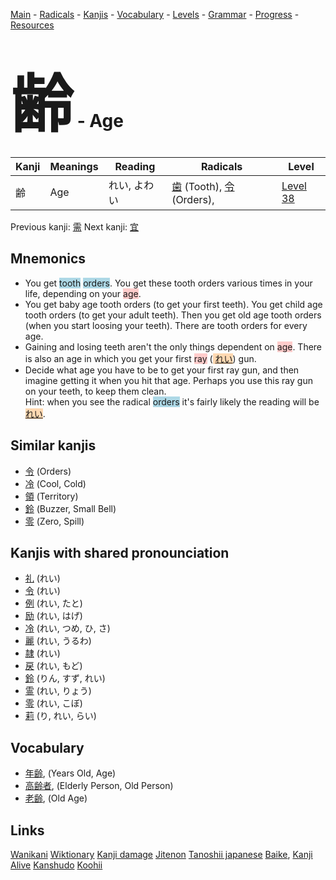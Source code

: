 <style> bigfont {font-size: 100px}</style>
[Main](../README.md) -
[Radicals](../radicals.md) -
[Kanjis](../kanjis.md) -
[Vocabulary](../vocabulary.md) -
[Levels](../levels.md) -
[Grammar](../grammar.md) - 
[Progress](../progress.md) -
[Resources](../resources.md)
# <bigfont> 齢</bigfont> - Age 

| Kanji | Meanings | Reading | Radicals | Level |
| --- | --- | --- | --- | --- |
| 齢 | Age | れい, よわい | [歯](../radicals/歯.md) (Tooth), [令](../radicals/令.md) (Orders),  | [Level 38](../levels/wk_level38.md) |

Previous kanji: [需](需.md) Next kanji: [宜](宜.md) 

## Mnemonics
 * You get <span style="background-color:#ADD8E6"> tooth</span> <span style="background-color:#ADD8E6"> orders</span>. You get these tooth orders various times in your life, depending on your <span style="background-color:#ffcccb"> age</span>.
* You get baby age tooth orders (to get your first teeth). You get child age tooth orders (to get your adult teeth). Then you get old age tooth orders (when you start loosing your teeth). There are tooth orders for every age.
* Gaining and losing teeth aren't the only things dependent on <span style="background-color:#ffcccb"> age</span>. There is also an age in which you get your first <span style="background-color:#ffcccb"> ray</span> (<span style="background-color:#fed8b1"> [れい](https://jisho.org/search/れい)</span>) gun.
* Decide what age you have to be to get your first ray gun, and then imagine getting it when you hit that age. Perhaps you use this ray gun on your teeth, to keep them clean.<br />Hint: when you see the radical <span style="background-color:#ADD8E6"> orders</span> it's fairly likely the reading will be <span style="background-color:#fed8b1"> [れい](https://jisho.org/search/れい)</span>.


## Similar kanjis
 * [令](令.md) (Orders)
* [冷](冷.md) (Cool, Cold)
* [領](領.md) (Territory)
* [鈴](鈴.md) (Buzzer, Small Bell)
* [零](零.md) (Zero, Spill)



## Kanjis with shared pronounciation
 * [礼](礼.md) (れい)
* [令](令.md) (れい)
* [例](例.md) (れい, たと)
* [励](励.md) (れい, はげ)
* [冷](冷.md) (れい, つめ, ひ, さ)
* [麗](麗.md) (れい, うるわ)
* [隷](隷.md) (れい)
* [戻](戻.md) (れい, もど)
* [鈴](鈴.md) (りん, すず, れい)
* [霊](霊.md) (れい, りょう)
* [零](零.md) (れい, こぼ)
* [莉](莉.md) (り, れい, らい)



## Vocabulary
 * [年齢](../vocabulary/齢.md), (Years Old, Age)
* [高齢者](../vocabulary/齢.md), (Elderly Person, Old Person)
* [老齢](../vocabulary/齢.md), (Old Age)




## Links 


[Wanikani](https://www.wanikani.com/kanji/齢)
[Wiktionary](https://en.wiktionary.org/wiki/齢)
[Kanji damage](http://www.kanjidamage.com/kanji/search?utf8=✓&q=齢)
[Jitenon](https://jitenon.com/kanji/齢)
[Tanoshii japanese](https://www.tanoshiijapanese.com/dictionary/kanji.cfm?k=齢)
[Baike](https://baike.baidu.com/item/齢),
[Kanji Alive](https://app.kanjialive.com/齢)
[Kanshudo](https://www.kanshudo.com/searchmn?q=齢)
[Koohii](https://kanji.koohii.com/study/kanji/齢)
